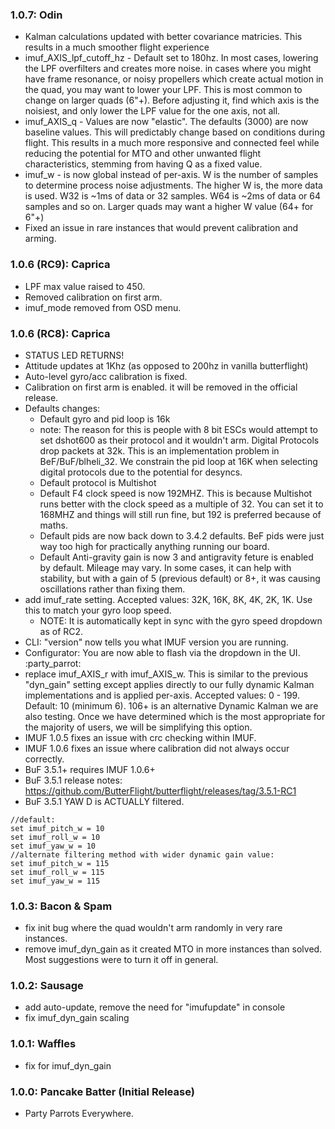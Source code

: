 
### 1.0.7: Odin
* Kalman calculations updated with better covariance matricies. This results in a much smoother flight experience
* imuf_AXIS_lpf_cutoff_hz - Default set to 180hz. In most cases, lowering the LPF overfilters and creates more noise. in cases where you might have frame resonance, or noisy propellers which create actual motion in the quad, you may want to lower your LPF. This is most common to change on larger quads (6"+). Before adjusting it, find which axis is the noisiest, and only lower the LPF value for the one axis, not all.
* imuf_AXIS_q - Values are now "elastic". The defaults (3000) are now baseline values. This will predictably change based on conditions during flight. This results in a much more responsive and connected feel while reducing the potential for MTO and other unwanted flight characteristics, stemming from having Q as a fixed value.
* imuf_w - is now global instead of per-axis. W is the number of samples to determine process noise adjustments. The higher W is, the more data is used. W32 is ~1ms of data or 32 samples. W64 is ~2ms of data or 64 samples and so on. Larger quads may want a higher W value (64+ for 6"+)
* Fixed an issue in rare instances that would prevent calibration and arming.

### 1.0.6 (RC9): Caprica
* LPF max value raised to 450.
* Removed calibration on first arm.
* imuf_mode removed from OSD menu.

### 1.0.6 (RC8): Caprica
* STATUS LED RETURNS!
* Attitude updates at 1Khz (as opposed to 200hz in vanilla butterflight) 
* Auto-level gyro/acc calibration is fixed.
* Calibration on first arm is enabled. it will be removed in the official release.
* Defaults changes:
  * Default gyro and pid loop is 16k
  * note: The reason for this is people with 8 bit ESCs would attempt to set dshot600 as their protocol and it wouldn't arm. Digital Protocols drop packets at 32k. This is an implementation problem in BeF/BuF/blheli_32. We constrain the pid loop at 16K when selecting digital protocols due to the potential for desyncs.
  * Default protocol is Multishot
  * Default F4 clock speed is now 192MHZ. This is because Multishot runs better with the clock speed as a multiple of 32. You can set it to 168MHZ and things will still run fine, but 192 is preferred because of maths.
  * Default pids are now back down to 3.4.2 defaults. BeF pids were just way too high for practically anything running our board.
  * Default Anti-gravity gain is now 3 and antigravity feture is enabled by default. Mileage may vary. In some cases, it can help with stability, but with a gain of 5 (previous default) or 8+, it was causing oscillations rather than fixing them.
* add imuf_rate setting. Accepted values: 32K, 16K, 8K, 4K, 2K, 1K. Use this to match your gyro loop speed. 
  * NOTE: It is automatically kept in sync with the gyro speed dropdown as of RC2.
* CLI: "version" now tells you what IMUF version you are running.
* Configurator: You are now able to flash via the dropdown in the UI. :party_parrot:
* replace imuf_AXIS_r with imuf_AXIS_w. This is similar to the previous "dyn_gain" setting except applies directly to our fully dynamic Kalman implementations and is applied per-axis. Accepted values: 0 - 199. Default: 10 (minimum 6). 106+ is an alternative Dynamic Kalman we are also testing. Once we have determined which is the most appropriate for the majority of users, we will be simplifying this option.
* IMUF 1.0.5 fixes an issue with crc checking within IMUF.
* IMUF 1.0.6 fixes an issue where calibration did not always occur correctly.
* BuF 3.5.1+ requires IMUF 1.0.6+ 
* BuF 3.5.1 release notes: https://github.com/ButterFlight/butterflight/releases/tag/3.5.1-RC1
* BuF 3.5.1 YAW D is ACTUALLY filtered.

```
//default:
set imuf_pitch_w = 10
set imuf_roll_w = 10
set imuf_yaw_w = 10
//alternate filtering method with wider dynamic gain value:
set imuf_pitch_w = 115
set imuf_roll_w = 115
set imuf_yaw_w = 115
```

### 1.0.3: Bacon & Spam
* fix init bug where the quad wouldn't arm randomly in very rare instances.
* remove imuf_dyn_gain as it created MTO in more instances than solved. Most suggestions were to turn it off in general.

### 1.0.2: Sausage
* add auto-update, remove the need for "imufupdate" in console
* fix imuf_dyn_gain scaling

### 1.0.1: Waffles
* fix for imuf_dyn_gain 

### 1.0.0: Pancake Batter (Initial Release)
* Party Parrots Everywhere.
